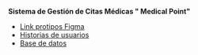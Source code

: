 **Sistema de Gestión de Citas Médicas " Medical Point"**

- [Link protipos Figma](https://www.figma.com/file/yJhp3aiLGvDcttXqGXL8iD/Untitled?node-id=0%3A1)
- [Historias de usuarios](https://trello.com/b/al92eAK6/proyecto-web-avanzada)
- [Base de datos](https://lucid.app/lucidchart/c6569513-bde0-4550-8847-f85c813d2273/edit?viewport_loc=-1123%2C-80%2C4248%2C1602%2CtlxI0V2V7n6l&invitationId=inv_801aa24d-ccd5-4dd0-8db2-519051fd27ea)
